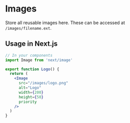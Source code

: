 # Images

Store all reusable images here. These can be accessed at `/images/filename.ext`.

## Usage in Next.js

```jsx
// In your components
import Image from 'next/image'

export function Logo() {
  return (
    <Image 
      src="/images/logo.png"
      alt="Logo"
      width={200}
      height={50}
      priority
    />
  )
}